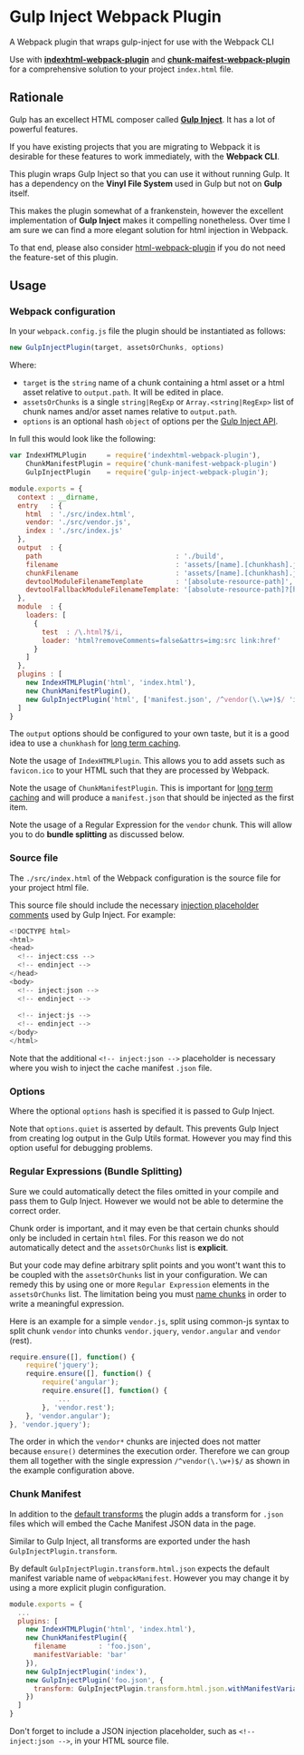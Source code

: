 # Gulp Inject Webpack Plugin

A Webpack plugin that wraps gulp-inject for use with the Webpack CLI

Use with [**indexhtml-webpack-plugin**](https://www.npmjs.com/package/indexhtml-webpack-plugin) and [**chunk-maifest-webpack-plugin**](https://www.npmjs.com/package/chunk-manifest-webpack-plugin) for a comprehensive solution to your project `index.html` file.

## Rationale

Gulp has an excellect HTML composer called [**Gulp Inject**](https://www.npmjs.com/package/gulp-inject). It has a lot of powerful features.

If you have existing projects that you are migrating to Webpack it is desirable for these features to work immediately, with the **Webpack CLI**.

This plugin wraps Gulp Inject so that you can use it without running Gulp. It has a dependency on the **Vinyl File System** used in Gulp but not on **Gulp** itself.

This makes the plugin somewhat of a frankenstein, however the excellent implementation of **Gulp Inject** makes it compelling nonetheless. Over time I am sure we can find a more elegant solution for html injection in Webpack.

To that end, please also consider [html-webpack-plugin](https://www.npmjs.com/package/html-webpack-plugin) if you do not need the feature-set of this plugin.

## Usage

### Webpack configuration

In your `webpack.config.js` file the plugin should be instantiated as follows:

```javascript
new GulpInjectPlugin(target, assetsOrChunks, options)
```

Where:
* `target` is the `string` name of a chunk containing a html asset or a html asset relative to `output.path`. It will be edited in place.
* `assetsOrChunks` is a single `string|RegExp` or `Array.<string|RegExp>` list of chunk names and/or asset names relative to `output.path`.
* `options` is an optional hash `object` of options per the [Gulp Inject API](https://www.npmjs.com/package/gulp-inject#api).

In full this would look like the following:

```javascript
var IndexHTMLPlugin     = require('indexhtml-webpack-plugin'),
    ChunkManifestPlugin = require('chunk-manifest-webpack-plugin')
    GulpInjectPlugin    = require('gulp-inject-webpack-plugin');

module.exports = {
  context : __dirname,
  entry   : {
    html  : './src/index.html',
	vendor: './src/vendor.js',
	index : './src/index.js'
  },
  output  : {
    path                                 : './build',
    filename                             : 'assets/[name].[chunkhash].js',
    chunkFilename                        : 'assets/[name].[chunkhash].js',
    devtoolModuleFilenameTemplate        : '[absolute-resource-path]',
    devtoolFallbackModuleFilenameTemplate: '[absolute-resource-path]?[hash]'
  },
  module  : {
    loaders: [
	  {
        test  : /\.html?$/i,
        loader: 'html?removeComments=false&attrs=img:src link:href'
      }
    ]
  },
  plugins : [
    new IndexHTMLPlugin('html', 'index.html'),
	new ChunkManifestPlugin(),
	new GulpInjectPlugin('html', ['manifest.json', /^vendor(\.\w+)$/ 'index'])
  ]
}
```

The `output` options should be configured to your own taste, but it is a good idea to use a `chunkhash` for [long term caching](https://medium.com/@okonetchnikov/long-term-caching-of-static-assets-with-webpack-1ecb139adb95).

Note the usage of `IndexHTMLPlugin`. This allows you to add assets such as `favicon.ico` to your HTML such that they are processed by Webpack.

Note the usage of `ChunkManifestPlugin`. This is important for [long term caching](https://medium.com/@okonetchnikov/long-term-caching-of-static-assets-with-webpack-1ecb139adb95) and will produce a `manifest.json` that should be injected as the first item.

Note the usage of a Regular Expression for the `vendor` chunk. This will allow you to do **bundle splitting** as discussed below.

### Source file

The `./src/index.html` of the Webpack configuration is the source file for your project html file.

This source file should include the necessary [injection placeholder comments](https://www.npmjs.com/package/gulp-inject#basic-usage) used by Gulp Inject. For example:

```javascript
<!DOCTYPE html>
<html>
<head>
  <!-- inject:css -->
  <!-- endinject -->
</head>
<body>
  <!-- inject:json -->
  <!-- endinject -->
  
  <!-- inject:js -->
  <!-- endinject -->
</body>
</html>
```

Note that the additional `<!-- inject:json -->` placeholder is necessary where you wish to inject the cache manifest `.json` file.

### Options

Where the optional `options` hash is specified it is passed to Gulp Inject.

Note that `options.quiet` is asserted by default. This prevents Gulp Inject from creating log output in the Gulp Utils format. However you may find this option useful for debugging problems.

### Regular Expressions (Bundle Splitting)

Sure we could automatically detect the files omitted in your compile and pass them to Gulp Inject. However we would not be able to determine the correct order.

Chunk order is important, and it may even be that certain chunks should only be included in certain `html` files. For this reason we do not automatically detect and the `assetsOrChunks` list is **explicit**.

But your code may define arbitrary split points and you wont't want this to be coupled with the `assetsOrChunks` list in your configuration. We can remedy this by using one or more `Regular Expression` elements in the `assetsOrChunks` list. The limitation being you must [name chunks](https://webpack.github.io/docs/code-splitting.html#named-chunks) in order to write a meaningful expression.

Here is an example for a simple `vendor.js`, split using common-js syntax to split chunk `vendor` into chunks `vendor.jquery`, `vendor.angular` and `vendor` (rest).

```javascript
require.ensure([], function() {
    require('jquery');
    require.ensure([], function() {
        require('angular');
        require.ensure([], function() {
            ...
        }, 'vendor.rest');
    }, 'vendor.angular');
}, 'vendor.jquery');
```

The order in which the `vendor*` chunks are injected does not matter because `ensure()` determines the execution order. Therefore we can group them all together with the single expression `/^vendor(\.\w+)$/` as shown in the example configuration above.

### Chunk Manifest

In addition to the [default transforms](https://github.com/klei/gulp-inject/blob/master/README.md#injecttransform) the plugin adds a transform for `.json` files which will embed the Cache Manifest JSON data in the page.

Similar to Gulp Inject, all transforms are exported under the hash `GulpInjectPlugin.transform`.

By default `GulpInjectPlugin.transform.html.json` expects the default manifest variable name of `webpackManifest`. However you may change it by using a more explicit plugin configuration.

```javascript
module.exports = {
  ...
  plugins: [
    new IndexHTMLPlugin('html', 'index.html'),
	new ChunkManifestPlugin({
      filename        : 'foo.json',
      manifestVariable: 'bar'
	}),
	new GulpInjectPlugin('index'),
	new GulpInjectPlugin('foo.json', {
	  transform: GulpInjectPlugin.transform.html.json.withManifestVariableName('bar')
	})
  ]
}
```

Don't forget to include a JSON injection placeholder, such as `<!-- inject:json -->`, in your HTML source file.